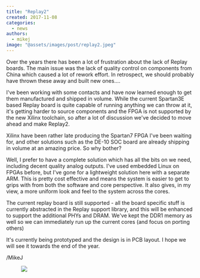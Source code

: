 ```yaml
---
title: "Replay2"
created: 2017-11-08
categories: 
  - news
authors: 
  - mikej
image: "@assets/images/post/replay2.jpeg"
---
```


Over the years there has been a lot of frustration about the lack of Replay boards. The main issue was the lack of quality control on components from China which caused a lot of rework effort. In retrospect, we should probably have thrown these away and built new ones....

I've been working with some contacts and have now learned enough to get them manufactured and shipped in volume. While the current Spartan3E based Replay board is quite capable of running anything we can throw at it, it's getting harder to source components and the FPGA is not supported by the new Xilinx toolchain, so after a lot of discussion we've decided to move ahead and make Replay2.

Xilinx have been rather late producing the Spartan7 FPGA I've been waiting for, and other solutions such as the DE-10 SOC board are already shipping in volume at an amazing price. So why bother?

Well, I prefer to have a complete solution which has all the bits on we need, including decent quality analog outputs. I've used embedded Linux on FPGAs before, but I've gone for a lightweight solution here with a separate ARM. This is pretty cost effective and means the system is easier to get to grips with from both the software and core perspective. It also gives, in my view, a more uniform look and feel to the system across the cores.

The current replay board is still supported - all the board specific stuff is currently abstracted in the Replay support library, and this will be enhanced to support the additional PHYs and DRAM. We've kept the DDR1 memory as well so we can immediately run up the current cores (and focus on porting others)

It's currently being prototyped and the design is in PCB layout. I hope we will see it towards the end of the year.

/MikeJ

<figure>

![](@assets/images/post/replay2.jpeg)

</figure>